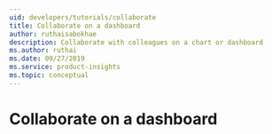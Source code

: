```yaml
---
uid: developers/tutorials/collaborate
title: Collaborate on a dashboard
author: ruthaisabokhae
description: Collaborate with colleagues on a chart or dashboard
ms.author: ruthai
ms.date: 09/27/2019
ms.service: product-insights
ms.topic: conceptual
---
```


# Collaborate on a dashboard
